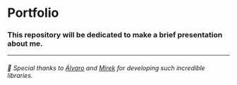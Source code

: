 # Portfolio

### This repository will be dedicated to make a brief presentation about me.
---
###### :clap: Special thanks to [Álvaro](https://github.com/alvarotrigo) and [Mirek](https://github.com/mciastek) for developing such incredible libraries.
